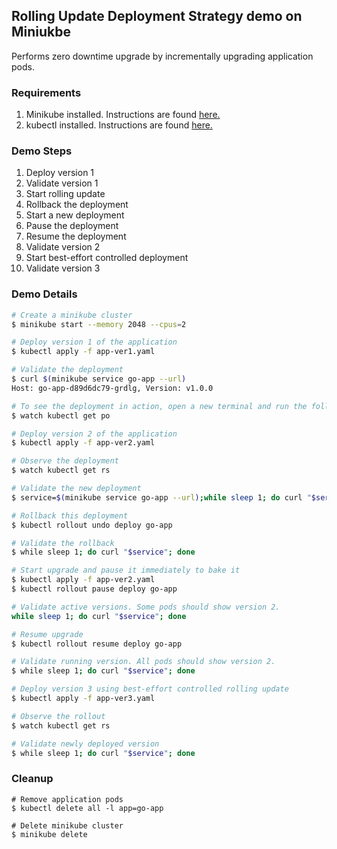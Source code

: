 ## Rolling Update Deployment Strategy demo on Miniukbe

Performs zero downtime upgrade by incrementally upgrading application pods.

### Requirements

1. Minikube installed. Instructions are found [here.](https://minikube.sigs.k8s.io/docs/start/)
2. kubectl installed. Instructions are found [here.](https://kubernetes.io/docs/tasks/tools/install-kubectl/)

### Demo Steps

1. Deploy version 1
2. Validate version 1
3. Start rolling update
4. Rollback the deployment
5. Start a new deployment
6. Pause the deployment
7. Resume the deployment
8. Validate version 2
9. Start best-effort controlled deployment
10. Validate version 3

### Demo Details
```bash
# Create a minikube cluster
$ minikube start --memory 2048 --cpus=2

# Deploy version 1 of the application
$ kubectl apply -f app-ver1.yaml

# Validate the deployment
$ curl $(minikube service go-app --url)
Host: go-app-d89d6dc79-grdlg, Version: v1.0.0

# To see the deployment in action, open a new terminal and run the following command:
$ watch kubectl get po

# Deploy version 2 of the application
$ kubectl apply -f app-ver2.yaml

# Observe the deployment
$ watch kubectl get rs 

# Validate the new deployment
$ service=$(minikube service go-app --url);while sleep 1; do curl "$service"; done

# Rollback this deployment
$ kubectl rollout undo deploy go-app

# Validate the rollback
$ while sleep 1; do curl "$service"; done

# Start upgrade and pause it immediately to bake it
$ kubectl apply -f app-ver2.yaml
$ kubectl rollout pause deploy go-app

# Validate active versions. Some pods should show version 2.
while sleep 1; do curl "$service"; done

# Resume upgrade
$ kubectl rollout resume deploy go-app

# Validate running version. All pods should show version 2.
$ while sleep 1; do curl "$service"; done

# Deploy version 3 using best-effort controlled rolling update
$ kubectl apply -f app-ver3.yaml

# Observe the rollout
$ watch kubectl get rs

# Validate newly deployed version
$ while sleep 1; do curl "$service"; done
```

### Cleanup
```
# Remove application pods
$ kubectl delete all -l app=go-app

# Delete minikube cluster
$ minikube delete
```
